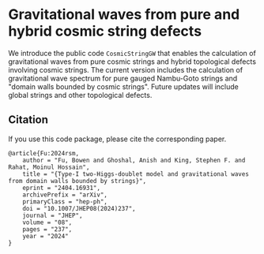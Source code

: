 # Gravitational waves from pure and hybrid cosmic string defects
We introduce the public code `CosmicStringGW` that enables the calculation of gravitational waves from pure cosmic strings and hybrid topological defects involving cosmic strings. The current version includes the calculation of gravitational wave spectrum for pure gauged Nambu-Goto strings and "domain walls bounded by cosmic strings". Future updates will include global strings and other topological defects.

## Citation
If you use this code package, please cite the corresponding paper.

```
@article{Fu:2024rsm,
    author = "Fu, Bowen and Ghoshal, Anish and King, Stephen F. and Rahat, Moinul Hossain",
    title = "{Type-I two-Higgs-doublet model and gravitational waves from domain walls bounded by strings}",
    eprint = "2404.16931",
    archivePrefix = "arXiv",
    primaryClass = "hep-ph",
    doi = "10.1007/JHEP08(2024)237",
    journal = "JHEP",
    volume = "08",
    pages = "237",
    year = "2024"
}
```
